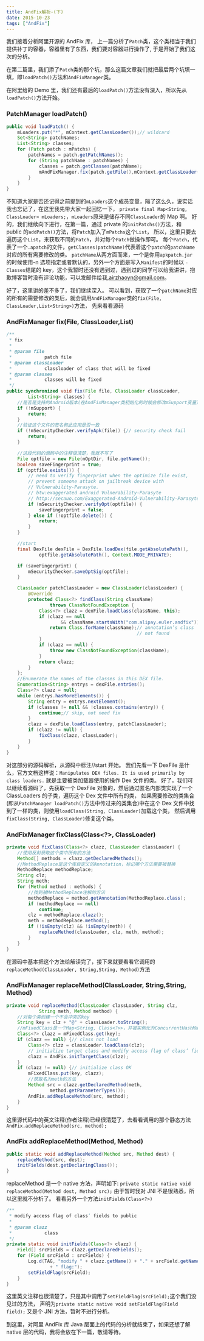 ```yaml
---
title: AndFix解析-(下)
date: 2015-10-23
tags: ["AndFix"]
---
```


我们接着分析阿里开源的 AndFix 库，
上一篇分析了`Patch`类，这个类相当于我们提供补丁的容器，容器里有了东西，我们要对容器进行操作了, 于是开始了我们这次的分析。

在第二篇里，我们添了`Patch`类的那个坑，那么这篇文章我们就把最后两个坑填一填，即`loadPatch()`方法和`AndFixManager`类。

在阿里给的 Demo 里，我们还有最后的`loadPatch()`方法没有深入，所以先从`loadPatch()`方法开始。

### PatchManager loadPatch()

```java
public void loadPatch() {
	mLoaders.put("*", mContext.getClassLoader());// wildcard
	Set<String> patchNames;
	List<String> classes;
	for (Patch patch : mPatchs) {
		patchNames = patch.getPatchNames();
		for (String patchName : patchNames) {
			classes = patch.getClasses(patchName);
			mAndFixManager.fix(patch.getFile(),mContext.getClassLoader(), classes);
		}
	}
}
```

不知道大家是否还记得之前提到的`mLoaders`这个成员变量，隔了这么久，说实话我也忘记了，在这里我先带大家一起回忆一下，
`private final Map<String, ClassLoader> mLoaders;`，`mLoaders`原来是储存不同`ClassLoader`的 Map 啊。
好的，我们继续向下进行，在第一篇，通过 private 的`initPatchs()`方法，和 public 的`addPatch()`方法，将`Patch`加入了`mPatchs`这个`List`，
所以，这里只要去遍历这个`List`，来获取不同的`Patch`，并对每个`Patch`做操作即可。
每个`Patch`，代表了一个`.apatch`的文件，`getClasses(patchName)`代表着这个`patch`的`patchName`对应的所有需要修改的类。
`patchName`从两方面而来，一个是你用`apkpatch.jar`的时候使用-n 选项指定或者默认的，另外一个方面是写入`Manifest`的时候以
`-Classes`结尾的 key，这个我暂时还没有遇到过，遇到过的同学可以给我讲讲，抱歉博客暂时没有评论功能，可以发邮件给我,airzhaoyn@gmail.com。

好了，这里讲的差不多了，我们继续深入。
可以看到，获取了一个`patchName`对应的所有的需要修改的类后，就会调用`AndFixManager`类的`fix(File, ClassLoader,List<String>)`方法，
先来看看源码

### AndFixManager fix(File, ClassLoader,List<String>)

```java
/**
 * fix
 *
 * @param file
 *            patch file
 * @param classLoader
 *            classloader of class that will be fixed
 * @param classes
 *            classes will be fixed
 */
public synchronized void fix(File file, ClassLoader classLoader,
		List<String> classes) {
	//是否是支持的Android版本(在AndFixManager类初始化的时候会修改mSupport变量)
	if (!mSupport) {
		return;
	}
    //验证这个文件的签名和此应用是否一致
	if (!mSecurityChecker.verifyApk(file)) {// security check fail
		return;
	}

	//这段代码的源码中的注释很清楚，我就不写了
	File optfile = new File(mOptDir, file.getName());
	boolean saveFingerprint = true;
	if (optfile.exists()) {
		// need to verify fingerprint when the optimize file exist,
		// prevent someone attack on jailbreak device with
		// Vulnerability-Parasyte.
		// btw:exaggerated android Vulnerability-Parasyte
		// http://secauo.com/Exaggerated-Android-Vulnerability-Parasyte.html
		if (mSecurityChecker.verifyOpt(optfile)) {
			saveFingerprint = false;
		} else if (!optfile.delete()) {
			return;
		}
	}

    //start
	final DexFile dexFile = DexFile.loadDex(file.getAbsolutePath(),
			optfile.getAbsolutePath(), Context.MODE_PRIVATE);

	if (saveFingerprint) {
		mSecurityChecker.saveOptSig(optfile);
	}

	ClassLoader patchClassLoader = new ClassLoader(classLoader) {
		@Override
		protected Class<?> findClass(String className)
				throws ClassNotFoundException {
			Class<?> clazz = dexFile.loadClass(className, this);
			if (clazz == null
					&& className.startsWith("com.alipay.euler.andfix")) {
				return Class.forName(className);// annotation’s class
												// not found
			}
			if (clazz == null) {
				throw new ClassNotFoundException(className);
			}
			return clazz;
		}
	};
	//Enumerate the names of the classes in this DEX file.
	Enumeration<String> entrys = dexFile.entries();
	Class<?> clazz = null;
	while (entrys.hasMoreElements()) {
		String entry = entrys.nextElement();
		if (classes != null && !classes.contains(entry)) {
			continue;// skip, not need fix
		}
		clazz = dexFile.loadClass(entry, patchClassLoader);
		if (clazz != null) {
			fixClass(clazz, classLoader);
		}
	}
}
```

对这部分的源码解析，从源码中标注//start 开始。
我们先看一下 DexFile 是什么，官方文档这样说：`Manipulates DEX files. It is used primarily by class loaders.`
就是主要被类加载器使用的操作 Dex 文件的类。
好了，我们可以继续看源码了，先获取一个 DexFile 对象的，然后通过匿名内部类实现了一个 ClassLoaders 的子类，遍历这个 Dex 文件中所有的类，
如果需要修改的类集合(即从`PatchManager loadPatch()`方法中传过来的类集合)中在这个 Dex 文件中找到了一样的类，则使用`loadClass(String, ClassLoader)`加载这个类，
然后调用`fixClass(String, ClassLoader)`修复这个类。

### AndFixManager fixClass(Class<?>, ClassLoader)

```java
private void fixClass(Class<?> clazz, ClassLoader classLoader) {
    //使用反射获取这个类中所有的方法
	Method[] methods = clazz.getDeclaredMethods();
	//MethodReplace是这个库自定义的Annotation，标记哪个方法需要被替换
	MethodReplace methodReplace;
	String clz;
	String meth;
	for (Method method : methods) {
	    //找到被MethodReplace注解的方法
		methodReplace = method.getAnnotation(MethodReplace.class);
		if (methodReplace == null)
			continue;
		clz = methodReplace.clazz();
		meth = methodReplace.method();
		if (!isEmpty(clz) && !isEmpty(meth)) {
			replaceMethod(classLoader, clz, meth, method);
		}
	}
}
```

在源码中基本把这个方法给解读完了，接下来就要看看它调用的`replaceMethod(ClassLoader, String,String, Method)`方法

### AndFixManager replaceMethod(ClassLoader, String,String, Method)

```java
private void replaceMethod(ClassLoader classLoader, String clz,
			String meth, Method method) {
	//对每个类创建一个不会冲突的key
    String key = clz + "@" + classLoader.toString();
    //mFixedClass是一个Map<String, Class<?>>，并被实例化为ConcurrentHashMap<>();
    Class<?> clazz = mFixedClass.get(key);
    if (clazz == null) {// class not load
    	Class<?> clzz = classLoader.loadClass(clz);
    	// initialize target class and modify access flag of class’ fields to public
    	clazz = AndFix.initTargetClass(clzz);
    }
    if (clazz != null) {// initialize class OK
    	mFixedClass.put(key, clazz);
    	//获取名为meth的方法
    	Method src = clazz.getDeclaredMethod(meth,
    			method.getParameterTypes());
    	AndFix.addReplaceMethod(src, method);
    }
}
```

这里源代码中的英文注释(作者注释)已经很清楚了，去看看调用的那个静态方法`AndFix.addReplaceMethod(src, method);`

### AndFix addReplaceMethod(Method, Method)

```java
public static void addReplaceMethod(Method src, Method dest) {
	replaceMethod(src, dest);
    initFields(dest.getDeclaringClass());
}
```

replaceMethod 是一个 native 方法，声明如下:
`private static native void replaceMethod(Method dest, Method src);`
由于暂时我对 JNI 不是很熟悉，所以这里就不分析了。
看看另外一个方法`initFields(Class<?>)`

```java
/**
 * modify access flag of class’ fields to public
 *
 * @param clazz
 *            class
 */
private static void initFields(Class<?> clazz) {
	Field[] srcFields = clazz.getDeclaredFields();
	for (Field srcField : srcFields) {
		Log.d(TAG, "modify " + clazz.getName() + "." + srcField.getName()
				+ " flag:");
		setFieldFlag(srcField);
	}
}
```

这里英文注释也很清楚了，只是其中调用了`setFieldFlag(srcField);`这个我们没见过的方法，
声明为`private static native void setFieldFlag(Field field);`
又是个 JNI 方法，暂时不进行分析。

到这里，对阿里 AndFix 库 Java 层面上的代码的分析就结束了，如果还想了解 native 层的代码，我将会放在下一篇，敬请等待。
